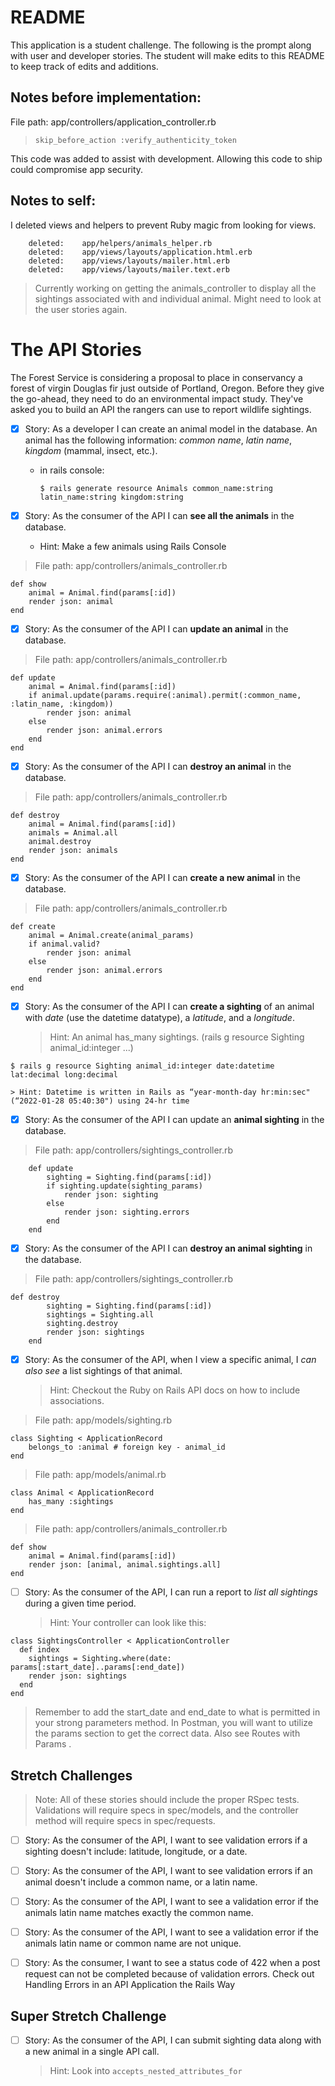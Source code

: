 # README
This application is a student challenge. The following is the prompt along with user and developer stories. The student will make edits to this README to keep track of edits and additions.

## Notes before implementation:

File path: app/controllers/application_controller.rb
 
 > `skip_before_action :verify_authenticity_token`
 
 This code was added to assist with development. Allowing this code to ship could compromise app security.

## Notes to self:

I deleted views and helpers to prevent Ruby magic from looking for views.

```
	deleted:    app/helpers/animals_helper.rb
	deleted:    app/views/layouts/application.html.erb
	deleted:    app/views/layouts/mailer.html.erb
	deleted:    app/views/layouts/mailer.text.erb
```

> Currently working on getting the animals_controller to display all the sightings associated with and individual animal. Might need to look at the user stories again.

# The API Stories

The Forest Service is considering a proposal to place in conservancy a forest of virgin Douglas fir just outside of Portland, Oregon. Before they give the go-ahead, they need to do an environmental impact study. They've asked you to build an API the rangers can use to report wildlife sightings.

- [x] Story: As a developer I can create an animal model in the database. An animal has the following information: *common name*, *latin name*, *kingdom* (mammal, insect, etc.).

    - in rails console:

        ```
        $ rails generate resource Animals common_name:string latin_name:string kingdom:string
        ```

- [x] Story: As the consumer of the API I can **see all the animals** in the database.
    - Hint: Make a few animals using Rails Console

> File path: app/controllers/animals_controller.rb
```
def show
    animal = Animal.find(params[:id])
    render json: animal
end
```

- [x] Story: As the consumer of the API I can **update an animal** in the database.

> File path: app/controllers/animals_controller.rb
```
def update
    animal = Animal.find(params[:id])
    if animal.update(params.require(:animal).permit(:common_name, :latin_name, :kingdom))
        render json: animal
    else
        render json: animal.errors
    end
end
```

- [x] Story: As the consumer of the API I can **destroy an animal** in the database.

> File path: app/controllers/animals_controller.rb
```
def destroy
    animal = Animal.find(params[:id])
    animals = Animal.all
    animal.destroy
    render json: animals
end
```

- [x] Story: As the consumer of the API I can **create a new animal** in the database.

> File path: app/controllers/animals_controller.rb
```
def create
    animal = Animal.create(animal_params)
    if animal.valid? 
        render json: animal
    else
        render json: animal.errors
    end
end
```

- [x] Story: As the consumer of the API I can **create a sighting** of an animal with *date* (use the datetime datatype), a *latitude*, and a *longitude*.
    > Hint: An animal has_many sightings. (rails g resource Sighting animal_id:integer ...)

`$ rails g resource Sighting animal_id:integer date:datetime lat:decimal long:decimal`
    

    > Hint: Datetime is written in Rails as “year-month-day hr:min:sec" (“2022-01-28 05:40:30") using 24-hr time


- [x] Story: As the consumer of the API I can update an **animal sighting** in the database.

> File path: app/controllers/sightings_controller.rb
```
    def update
        sighting = Sighting.find(params[:id])
        if sighting.update(sighting_params)
            render json: sighting
        else
            render json: sighting.errors
        end
    end
```

- [x] Story: As the consumer of the API I can **destroy an animal sighting** in the database.

> File path: app/controllers/sightings_controller.rb
```
def destroy
        sighting = Sighting.find(params[:id])
        sightings = Sighting.all
        sighting.destroy
        render json: sightings
    end
```

- [x] Story: As the consumer of the API, when I view a specific animal, I *can also see* a list sightings of that animal.
    > Hint: Checkout the Ruby on Rails API docs on how to include associations.

> File path: app/models/sighting.rb
```
class Sighting < ApplicationRecord
    belongs_to :animal # foreign key - animal_id
end
```

> File path: app/models/animal.rb
```
class Animal < ApplicationRecord
    has_many :sightings
end
```

> File path: app/controllers/animals_controller.rb
```
def show
    animal = Animal.find(params[:id])
    render json: [animal, animal.sightings.all]
end
```

- [ ] Story: As the consumer of the API, I can run a report to *list all sightings* during a given time period.
    > Hint: Your controller can look like this:
```
class SightingsController < ApplicationController
  def index
    sightings = Sighting.where(date: params[:start_date]..params[:end_date])
    render json: sightings
  end
end
```

> Remember to add the start_date and end_date to what is permitted in your strong parameters method. In Postman, you will want to utilize the params section to get the correct data. Also see Routes with Params .

## Stretch Challenges
> Note: All of these stories should include the proper RSpec tests. Validations will require specs in spec/models, and the controller method will require specs in spec/requests.

- [ ] Story: As the consumer of the API, I want to see validation errors if a sighting doesn't include: latitude, longitude, or a date.

- [ ] Story: As the consumer of the API, I want to see validation errors if an animal doesn't include a common name, or a latin name.

- [ ] Story: As the consumer of the API, I want to see a validation error if the animals latin name matches exactly the common name.

- [ ] Story: As the consumer of the API, I want to see a validation error if the animals latin name or common name are not unique.

- [ ] Story: As the consumer, I want to see a status code of 422 when a post request can not be completed because of validation errors.
Check out Handling Errors in an API Application the Rails Way

## Super Stretch Challenge

- [ ] Story: As the consumer of the API, I can submit sighting data along with a new animal in a single API call.
    > Hint: Look into `accepts_nested_attributes_for`